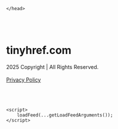 <!DOCTYPE html>
<html data-adblockkey="MFwwDQYJKoZIhvcNAQEBBQADSwAwSAJBALquDFETXRn0Hr05fUP7EJT77xYnPmRbpMy4vk8KYiHnkNpednjOANJcaXDXcKQJN0nXKZJL7TciJD8AoHXK158CAwEAAQ==_gbAGR184fEiM1B5755cP0XcxN5xx/Cz0vuswEdCC9J37XwiVVLAYael3R1BuFquRoLQk+fWpVa4OTUgrWgNUqg==" xmlns="http://www.w3.org/1999/xhtml" lang="en">
<head>
    <meta http-equiv="Content-Type" content="text/html; charset=utf-8"/>
    <meta name="viewport" content="width=device-width, initial-scale=1, shrink-to-fit=no"/>
    <title>tinyhref.com</title>
    <style media="screen">
.asset_star0 {
	background: url('//d38psrni17bvxu.cloudfront.net/themes/assets/star0.gif') no-repeat center;
	width: 13px;
	height: 12px;
	display: inline-block;
}

.asset_star1 {
	background: url('//d38psrni17bvxu.cloudfront.net/themes/assets/star1.gif') no-repeat center;
	width: 13px;
	height: 12px;
	display: inline-block;
}

.asset_starH {
	background: url('//d38psrni17bvxu.cloudfront.net/themes/assets/starH.gif') no-repeat center;
	width: 13px;
	height: 12px;
	display: inline-block;
}

.sitelink {
	padding-right: 16px;
}

.sellerRatings a:link,
.sellerRatings a:visited,
.sellerRatings a:hover,
.sellerRatings a:active {
	text-decoration: none;
	cursor: text;
}

.sellerRatings {
	margin:0 0 3px 20px;
}

.sitelinkHolder {
	margin:-15px 0 15px 35px;
}

#ajaxloaderHolder {
	display: block;
	width: 24px;
	height: 24px;
	background: #fff;
	padding: 8px 0 0 8px;
	margin:10px auto;
	-webkit-border-radius: 4px;
	-moz-border-radius: 4px;
	border-radius: 4px;
}</style>    <style media="screen">
* {
    margin:0;padding:0
}

body {
    background:#101c36;
    font-family: sans-serif;
    text-align: center;
    font-size:1rem;
}

.header {
    padding:1rem 1rem 0;
    overflow:hidden;
}

h1 {
    color:#848484;
    font-size:1.5rem;
}

.header-text-color:visited,
.header-text-color:link,
.header-text-color {
    color:#848484;
}

.comp-is-parked {
  margin: 4px 0 2px;
}

.comp-sponsored {
  text-align: left;
  margin: 0 0 -1.8rem 4px;
}

.wrapper1 {
    margin:1rem;
}

.wrapper2 {
    background:url('//d38psrni17bvxu.cloudfront.net/themes/cleanPeppermintBlack_657d9013/img/bottom.png') no-repeat center bottom;
    padding-bottom:140px;
}

.wrapper3 {
    background:#fff;
    max-width:300px;
    margin:0 auto 1rem;
    padding-top:1px;
    padding-bottom:1px;
}

.onDesktop {
    display:none;
}

.tcHolder {
    padding-top: 2rem;
}

.adsHolder {
    margin: 1rem 0;
    padding-top: 2rem;
    overflow:hidden;
}

.footer {
    color:#626574;
    padding:2rem 1rem;
    font-size:.8rem;
    margin:0 auto;
    max-width:440px;
}

.footer a:link,
.footer a:visited {
    color:#626574;
}

.sale_link_bold a,
.sale_link,
.sale_link a {
    color:#626574 !important;
}

.searchHolder {
    padding:1px 0 1px 1px;
    margin:1rem auto;
    width: 95%;
    max-width: 500px;
}

@media screen and (min-width:600px) {

    .comp-is-parked,
    .comp-sponsored {
      color: #848484;
    }

    .comp-sponsored {
      margin-left: 0;
    }

    .wrapper1 {
        max-width:1500px;
        margin-left:auto;
        margin-right:auto;
    }

    .wrapper2 {
        background:url('//d38psrni17bvxu.cloudfront.net/themes/cleanPeppermintBlack_657d9013/img/arrows.png') no-repeat center top;
        padding-bottom:0;
        min-height:600px;
    }

    .wrapper3 {
        max-width:530px;
        background:none;
    }
}
</style>    <style media="screen">
.fallback-term-holder {
    display: inline-grid;
    grid-template-columns: 1fr;
    width: 100%;
    padding-top: 50px;
}

.fallback-term-link {
    grid-column: 1 / span 1; align-self: center;
    padding: 50px 13px 50px 13px; border-radius: 25px;
    border: 5px solid #ffffff; margin-bottom: 20px;
    background-color: rgb(17, 38, 77);
    text-decoration-line: none;
    font-size: 18px;
    font-weight: 700;
    color: #ffffff;
    text-align: left;
}

.fallback-arrow {
    float: right;
    width: 24px;
    height: 24px;
    background-image: url('data:image/svg+xml;base64,PHN2ZyBmaWxsPScjRDdEN0Q3JyBzdHlsZT0iZmxvYXQ6IHJpZ2h0IiB4bWxucz0iaHR0cDovL3d3dy53My5vcmcvMjAwMC9zdmciIGhlaWdodD0iMjQiIHZpZXdCb3g9IjAgMCAyNCAyNCIgd2lkdGg9IjI0Ij48cGF0aCBkPSJNMCAwaDI0djI0SDB6IiBmaWxsPSJub25lIi8+PHBhdGggZD0iTTUuODggNC4xMkwxMy43NiAxMmwtNy44OCA3Ljg4TDggMjJsMTAtMTBMOCAyeiIvPjwvc3ZnPg==');
}</style>
    
    </head>

<body id="afd"><div id="plBanner"><script id="parklogic" type="text/javascript" src="https://parking3.parklogic.com/page/enhance.js?pcId=12&pId=1129&domain=tinyhref.com" async></script></div>

<div class="wrapper1">
        <div class="wrapper2">
        <div class="wrapper3">
            <br/>
        <script async src="https://euob.youseasky.com/sxp/i/224f85302aa2b6ec30aac9a85da2cbf9.js" data-ch="AdsDeli - domain - landingpage" data-uvid="5e54fa9813a84399120f4faf79b0e86aad30288c" class="ct_clicktrue_80705" data-jsonp="onCheqResponse"></script>
    <noscript>
        <iframe src="https://obseu.youseasky.com/ns/224f85302aa2b6ec30aac9a85da2cbf9.html?ch=AdsDeli%20-%20domain%20-%20landingpage"
                width="0" height="0" style="display:none"></iframe>
    </noscript>
<br/>
<div class="header" id="domainname">
        <h1>tinyhref.com</h1>
    </div>
                        <div class="tcHolder">
                <div id="tc"></div>
            </div>
        </div>
    </div>
            <div class="footer">
            2025 Copyright | All Rights Reserved.
<br/><br/>
<a href="javascript:void(0);" onClick="window.open('/privacy.html', 'privacy-policy', 'width=890,height=330,left=200,top=200,menubar=no,status=yes,toolbar=no').focus()" class="privacy-policy">
    Privacy Policy
</a>
<br/><br/>
<br/><br/>
    </div>
</div>

<script type="text/javascript" language="JavaScript">
    var tcblock = {
        // Required and steady
        'container': 'tc',
        'type': 'relatedsearch',
        'colorBackground': 'transparent',
        
        'number': 3,
        
        // Font-Sizes and Line-Heights
        'fontSizeAttribution': 14,
        'fontSizeTitle': 24,
        'lineHeightTitle': 34,
        // Colors
        'colorAttribution': '#aaa',
        'colorTitleLink': '#0277bd',
        // Alphabetically
        'horizontalAlignment': 'center',
        'noTitleUnderline': false,
        'rolloverLinkColor': '#01579b',
        'verticalSpacing': 10
    };
    var searchboxBlock = {
        'container': 'search',
        'type': 'searchbox',
        'fontSizeSearchInput': 12,
        'hideSearchInputBorder': false,
        'hideSearchButtonBorder': true,
        'fontSizeSearchButton': 13,
        'colorBackground': 'transparent',
        'colorSearchButton': '#0b3279',
        'colorSearchButtonText': '#fff'
    };
    </script>
<script type="text/javascript">let isAdult=false;         let containerNames=[];         let uniqueTrackingID='MTc1ODgzMTE1OC41NTM2OjUwZTRjOWY0ODhmZDRjODZhMjI2MzdkZWM2ODhmNGQzMGJlODU4NmM2MjU1NzM0YzhmNWM4ZGYzNzM0YmZlMjA6NjhkNWEyMzY4NzI1Zg==';         let search='';         let themedata='eyJhbGciOiJBMTI4S1ciLCJlbmMiOiJBMTI4Q0JDLUhTMjU2In0.b6yZ8QpNvbx3TUkI9kI3wnoKZ4A-e5wYrC3TcDxGag2X-tx6vblDTw.BCkIPsaHJyZyz9Hddwn8ow.4q9f0ryBhbGcCLyTfRrYOf3O2RSd4VnYgCWz3GBvnnyRjSYIXy-DBMRmsXMMH6UFRht3yyW6YjnTPfCOTMDkcZ2VdwWYgYVVGfhDL4ZsuJABmOb2izdKa-PiWOoYYasP088k3HOf3EtfYMj4trGO9db5Whr2cRDfdZSR9YM56CxUGWDy_RARFYijg2s6emPCwZD1xFkpDdA30oAivA6BSHyIPp7joXpShFCZOXMsLYWU5JJJsn5W7_Xu78JyJ7SN8ssPXQaP6_D741T9YxfQkFPsOSdZMO1ck8RMAzX0i8K-OktdRM5M-T2oWOfpoavAN4VTYp9t0Zw33XHeMCpVef8gfrqhj3TZTBq1cWTAtX5VZDfMs912pQoif5xKmXlj84mWy2n_wyrqSv8ueYib_nx4nYhlFpIJ1nYpqnnoyGeI-kNbLer4Nw2p7syi5RqALmnst5F1PSYUzHalT0h1r9xjLFTHORuPvWm7PA9uLfG5qGOHviHbLJS7c4AOwyzYUHeCdyzFh7I_q8S9aMBsFa2NR7gBukrKXFwGwGFdZq7s45xWoPy8ujpwAxhNbT1xBh6aDLSkrnDza2MlSkOmnROFHzCxA-3ifnVdaYJXB-pS0Atv_7aZK4NAlmIYiFJ3.IjLZSjEloobLlqj5VyT2SQ';         let domain='tinyhref.com';         let scriptPath='';         let adtest='off';if(top.location!==location) { top.location.href=location.protocol + '//' + location.host + location.pathname + (location.search ? location.search + '&' : '?') + '_xafvr=YTAzNDY0ZmRhNjgzYmQ4NjcyZDUwY2MzN2VhY2NiNTQ3ZWM4MWZjNiw2OGQ1YTIzNjhjZWNl'; }let pageLoadedCallbackTriggered = false;let fallbackTriggered = false;let formerCalledArguments = false;let pageOptions = {'pubId': 'dp-teaminternet01','resultsPageBaseUrl': '//' + location.host + '/?ts=','fontFamily': 'arial','optimizeTerms': true,'maxTermLength': 40,'adtest': true,'clicktrackUrl': '//' + location.host + '/munin/a/tr/click?','attributionText': 'Ads','colorAttribution': '#b7b7b7','fontSizeAttribution': 16,'attributionBold': false,'rolloverLinkBold': false,'fontFamilyAttribution': 'arial','adLoadedCallback': function(containerName, adsLoaded, isExperimentVariant, callbackOptions) {let data = {containerName: containerName,adsLoaded: adsLoaded,isExperimentVariant: isExperimentVariant,callbackOptions: callbackOptions,terms: pageOptions.terms};if (!adsLoaded || (containerName in containerNames)) {ajaxQuery(scriptPath + "/munin/a/tr/adloaded"+ "?toggle=adloaded"+ "&uid=" + encodeURIComponent(uniqueTrackingID)+ "&domain=" + encodeURIComponent(domain)+ "&data=" + encodeURIComponent(JSON.stringify(data)));}},'pageLoadedCallback': function (requestAccepted, status) {document.body.style.visibility = 'visible';pageLoadedCallbackTriggered = true;if ((status.faillisted === true || status.faillisted == "true" || status.blocked === true || status.blocked == "true" ) && status.error_code != 25) {ajaxQuery(scriptPath + "/munin/a/tr/block?domain=" + encodeURIComponent(domain) + "&caf=1&toggle=block&reason=other&uid=" + encodeURIComponent(uniqueTrackingID));}if (status.errorcode && !status.error_code) {status.error_code = status.errorcode;}if (status.error_code) {ajaxQuery(scriptPath + "/munin/a/tr/errorcode?domain=" + encodeURIComponent(domain) + "&caf=1&toggle=errorcode&code=" + encodeURIComponent(status.error_code) + "&uid=" + encodeURIComponent(uniqueTrackingID));if ([18, 19].indexOf(parseInt(status.error_code)) != -1 && fallbackTriggered == false) {fallbackTriggered = true;if (typeof loadFeed === "function") {window.location.href = '//' + location.host;}}if (status.error_code == 20) {window.location.replace("//dp.g.doubleclick.net/apps/domainpark/domainpark.cgi?client=" + encodeURIComponent((pageOptions.pubid.match(/^ca-/i) ? "" : "ca-") + pageOptions.pubid) + "&domain_name=" + encodeURIComponent(domain) + "&output=html&drid=" + encodeURIComponent(pageOptions.domainRegistrant));}}if (status.needsreview === true || status.needsreview == "true") {ajaxQuery(scriptPath + "/munin/a/tr/needsreview?domain=" + encodeURIComponent(domain) + "&caf=1&toggle=needsreview&uid=" + encodeURIComponent(uniqueTrackingID));}if ((status.adult === true || status.adult == "true") && !isAdult) {ajaxQuery(scriptPath + "/munin/a/tr/adult?domain=" + encodeURIComponent(domain) + "&caf=1&toggle=adult&uid=" + encodeURIComponent(uniqueTrackingID));} else if ((status.adult === false || status.adult == "false") && isAdult) {ajaxQuery(scriptPath + "/munin/a/tr/nonadult?domain=" + encodeURIComponent(domain) + "&caf=1&toggle=nonadult&uid=" + encodeURIComponent(uniqueTrackingID));}if (requestAccepted) {if (status.feed) {ajaxQuery(scriptPath + "/munin/a/tr/feed?domain=" + encodeURIComponent(domain) + "&caf=1&toggle=feed&feed=" + encodeURIComponent(status.feed) + "&uid=" + encodeURIComponent(uniqueTrackingID));}if (status.error_code) {ajaxQuery(scriptPath + "/munin/a/tr/answercheck/error?domain=" + encodeURIComponent(domain) + "&caf=1&toggle=answercheck&answer=error_" + encodeURIComponent(status.error_code) + "&uid=" + encodeURIComponent(uniqueTrackingID));} else {ajaxQuery(scriptPath + "/munin/a/tr/answercheck/yes?domain=" + encodeURIComponent(domain) + "&caf=1&toggle=answercheck&answer=yes&uid=" + encodeURIComponent(uniqueTrackingID));}} else {ajaxQuery(scriptPath + "/munin/a/tr/answercheck/reject?domain=" + encodeURIComponent(domain) + "&caf=1&toggle=answercheck&answer=rejected&uid=" + encodeURIComponent(uniqueTrackingID));}}};let x = function (obj1, obj2) {if (typeof obj1 != "object")obj1 = {};for (let key in obj2)obj1[key] = obj2[key];return obj1;};function getXMLhttp() {let xmlHttp = null;try {xmlHttp = new XMLHttpRequest();} catch (e) {try {xmlHttp = new ActiveXObject("Msxml2.XMLHTTP");} catch (ex) {try {xmlHttp = new ActiveXObject("Microsoft.XMLHTTP");} catch (exc) {}}}return xmlHttp;}function ajaxQuery(url) {if (adtest == 'on') return false;xmlHttp = getXMLhttp();if (!xmlHttp) return ajaxBackfill(url);xmlHttp.open("GET", url, false);return xmlHttp.send(null);}function ajaxBackfill(url) {if (adtest == 'on') return false;if (url.indexOf("&toggle=browserjs") > -1) return false;try {let img = document.createElement('img');img.style.visibility = 'hidden';img.style.width = '1px';img.style.height = '1px';img.src = url + "&_t=" + new Date().getTime();document.body.appendChild(img);} catch (e) {}}ajaxQuery(scriptPath + "/munin/a/tr/browserjs?domain=" + encodeURIComponent(domain) + "&toggle=browserjs&uid=" + encodeURIComponent(uniqueTrackingID));x(pageOptions, {resultsPageBaseUrl: '//tinyhref.com/?ts=eyJhbGciOiJBMTI4S1ciLCJlbmMiOiJBMTI4Q0JDLUhTMjU2In0.b6yZ8QpNvbx3TUkI9kI3wnoKZ4A-e5wYrC3TcDxGag2X-tx6vblDTw.BCkIPsaHJyZyz9Hddwn8ow.4q9f0ryBhbGcCLyTfRrYOf3O2RSd4VnYgCWz3GBvnnyRjSYIXy-DBMRmsXMMH6UFRht3yyW6YjnTPfCOTMDkcZ2VdwWYgYVVGfhDL4ZsuJABmOb2izdKa-PiWOoYYasP088k3HOf3EtfYMj4trGO9db5Whr2cRDfdZSR9YM56CxUGWDy_RARFYijg2s6emPCwZD1xFkpDdA30oAivA6BSHyIPp7joXpShFCZOXMsLYWU5JJJsn5W7_Xu78JyJ7SN8ssPXQaP6_D741T9YxfQkFPsOSdZMO1ck8RMAzX0i8K-OktdRM5M-T2oWOfpoavAN4VTYp9t0Zw33XHeMCpVef8gfrqhj3TZTBq1cWTAtX5VZDfMs912pQoif5xKmXlj84mWy2n_wyrqSv8ueYib_nx4nYhlFpIJ1nYpqnnoyGeI-kNbLer4Nw2p7syi5RqALmnst5F1PSYUzHalT0h1r9xjLFTHORuPvWm7PA9uLfG5qGOHviHbLJS7c4AOwyzYUHeCdyzFh7I_q8S9aMBsFa2NR7gBukrKXFwGwGFdZq7s45xWoPy8ujpwAxhNbT1xBh6aDLSkrnDza2MlSkOmnROFHzCxA-3ifnVdaYJXB-pS0Atv_7aZK4NAlmIYiFJ3.IjLZSjEloobLlqj5VyT2SQ',hl: 'en',kw: '',terms: '',uiOptimize: true, channel: 'bucket007,bucket102,bucket077', pubId: 'dp-teaminternet09_3ph',adtest: 'off',personalizedAds: false,clicktrackUrl: 'https://tinyhref.com/munin/a/tr/click' + '?click=caf' + '&domain=tinyhref.com&uid=MTc1ODgzMTE1OC41NTM2OjUwZTRjOWY0ODhmZDRjODZhMjI2MzdkZWM2ODhmNGQzMGJlODU4NmM2MjU1NzM0YzhmNWM4ZGYzNzM0YmZlMjA6NjhkNWEyMzY4NzI1Zg%3D%3D&ts=eyJhbGciOiJBMTI4S1ciLCJlbmMiOiJBMTI4Q0JDLUhTMjU2In0.b6yZ8QpNvbx3TUkI9kI3wnoKZ4A-e5wYrC3TcDxGag2X-tx6vblDTw.BCkIPsaHJyZyz9Hddwn8ow.4q9f0ryBhbGcCLyTfRrYOf3O2RSd4VnYgCWz3GBvnnyRjSYIXy-DBMRmsXMMH6UFRht3yyW6YjnTPfCOTMDkcZ2VdwWYgYVVGfhDL4ZsuJABmOb2izdKa-PiWOoYYasP088k3HOf3EtfYMj4trGO9db5Whr2cRDfdZSR9YM56CxUGWDy_RARFYijg2s6emPCwZD1xFkpDdA30oAivA6BSHyIPp7joXpShFCZOXMsLYWU5JJJsn5W7_Xu78JyJ7SN8ssPXQaP6_D741T9YxfQkFPsOSdZMO1ck8RMAzX0i8K-OktdRM5M-T2oWOfpoavAN4VTYp9t0Zw33XHeMCpVef8gfrqhj3TZTBq1cWTAtX5VZDfMs912pQoif5xKmXlj84mWy2n_wyrqSv8ueYib_nx4nYhlFpIJ1nYpqnnoyGeI-kNbLer4Nw2p7syi5RqALmnst5F1PSYUzHalT0h1r9xjLFTHORuPvWm7PA9uLfG5qGOHviHbLJS7c4AOwyzYUHeCdyzFh7I_q8S9aMBsFa2NR7gBukrKXFwGwGFdZq7s45xWoPy8ujpwAxhNbT1xBh6aDLSkrnDza2MlSkOmnROFHzCxA-3ifnVdaYJXB-pS0Atv_7aZK4NAlmIYiFJ3.IjLZSjEloobLlqj5VyT2SQ&adtest=off' });x(pageOptions, [] );x(pageOptions, { domainRegistrant:'as-drid-2204919519437054' } );function loadFeed() {let s = document.createElement('script');let blurredTerms = document.getElementById('blurred-terms');if (blurredTerms !== null) {blurredTerms.style.display = "none";}s.src = '//www.google.com/adsense/domains/caf.js?abp=1&adsdeli=true';document.body.appendChild(s);let a = Array.prototype.slice.call(arguments);s.onload = function () {let c = google.ads.domains.Caf;switch (a.length) {case 1:return new c(a[0]);case 2:return new c(a[0], a[1]);case 3:return new c(a[0], a[1], a[2]);case 4:return new c(a[0], a[1], a[2], a[3]);case 5:return new c(a[0], a[1], a[2], a[3], a[4]);}return c.apply(null, a);};}</script>
<script type="text/javascript">
var ls = function(xhr, token) {
    xhr.onreadystatechange = function () {
        if (xhr.readyState === XMLHttpRequest.DONE) {
            if (xhr.status >= 200 && xhr.status <= 400) {
                if (xhr.responseText.trim() === '') {
                    return;
                }
    
                console.log(JSON.parse(xhr.responseText))
            } else {
                console.log('There was a problem with the request.');
            }
        }
    }
    
    xhr.open('GET', '/munin/a/l' + 's?t=68d5a236&token=' + encodeURI(token), true);
    xhr.send();
};
ls(new XMLHttpRequest(), '5e54fa9813a84399120f4faf79b0e86aad30288c');
if (typeof window.chronosfailed === 'function') { window.chronosfailed(); }
</script>

<script type='text/javascript'>x(pageOptions, { "styleId":5837883959});</script>
<script>
    function getLoadFeedArguments() {
        let arguments = [
            pageOptions
        ];

        let possibleArguments = ['adblock', 'adblock1', 'adblock2', 'tcblock', 'searchboxBlock', 'rtblock', 'rsblock', 'searchblock'];
        for (let i = 0; i < possibleArguments.length; i++) {
            if (typeof this[possibleArguments[i]] !== 'undefined') {
                arguments.push(this[possibleArguments[i]]);
            }
        }

        return arguments;
    }
</script>

    <script>
        loadFeed(...getLoadFeedArguments());
    </script>
</body>
</html>
